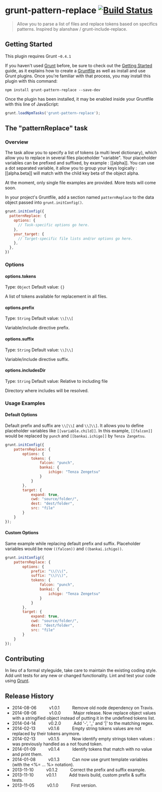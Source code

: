 # grunt-pattern-replace [![Build Status](https://travis-ci.org/Nimaen/grunt-pattern-replace.png?branch=master)](https://travis-ci.org/Nimaen/grunt-pattern-replace)

> Allow you to parse a list of files and replace tokens based on specifics patterns.
> Inspired by alanshaw / grunt-include-replace.

## Getting Started
This plugin requires Grunt `~0.4.1`

If you haven't used [Grunt](http://gruntjs.com/) before, be sure to check out the [Getting Started](http://gruntjs.com/getting-started) guide, as it explains how to create a [Gruntfile](http://gruntjs.com/sample-gruntfile) as well as install and use Grunt plugins. Once you're familiar with that process, you may install this plugin with this command:

```shell
npm install grunt-pattern-replace --save-dev
```

Once the plugin has been installed, it may be enabled inside your Gruntfile with this line of JavaScript:

```js
grunt.loadNpmTasks('grunt-pattern-replace');
```

## The "patternReplace" task

### Overview
The task allow you to specify a list of tokens (a multi level dictionary), which allow you to replace in several files placeholder "variable".
Your placeholder variables can be prefixed and suffixed, by example : [[alpha]].
You can use a dot separated variable, it allow you to group your keys logically : [[alpha.beta]] will match with the child key beta of the object alpha.

At the moment, only single file examples are provided. More tests will come soon.

In your project's Gruntfile, add a section named `patternReplace` to the data object passed into `grunt.initConfig()`.

```js
grunt.initConfig({
  patternReplace: {
    options: {
      // Task-specific options go here.
    },
    your_target: {
      // Target-specific file lists and/or options go here.
    },
  },
})
```

### Options

#### options.tokens
Type: `Object`
Default value: `{}`

A list of tokens available for replacement in all files.

#### options.prefix
Type: `String`
Default value: `\\[\\[`

Variable/include directive prefix.

#### options.suffix
Type: `String`
Default value: `\\]\\]`

Variable/include directive suffix.

#### options.includesDir
Type: `String`
Default value: Relative to including file

Directory where includes will be resolved.

### Usage Examples

#### Default Options
Default prefix and suffix are `\\[\\[` and `\\]\\]`.
It allows you to define placeholder variables like `[[variable.child]]`.
In this example, `[[falcon]]` would be replaced by `punch` and `[[bankai.ichigo]]` by `Tenza Zangetsu`.

```js
grunt.initConfig({
    patternReplace: {
        options: {
            tokens: {
                falcon: "punch",
                bankai: {
                    ichigo: "Tenza Zengetsu"
                }
            }
        },
        target: {
            expand: true,
            cwd: "source/folder/",
            dest: "dest/folder",
            src: "file"
        }
    }
});

```

#### Custom Options
Same example while replacing default prefix and suffix.
Placeholder variables would be now `((falcon))` and `((bankai.ichigo))`.

```js
grunt.initConfig({
    patternReplace: {
        options: {
            prefix: "\\(\\(",
            suffix: "\\)\\)",
            tokens: {
                falcon: "punch",
                bankai: {
                    ichigo: "Tenza Zengetsu"
                }
            }
        },
        target: {
            expand: true,
            cwd: "source/folder/",
            dest: "dest/folder",
            src: "file"
        }
    }
});

```

## Contributing
In lieu of a formal styleguide, take care to maintain the existing coding style. Add unit tests for any new or changed functionality. Lint and test your code using [Grunt](http://gruntjs.com/).

## Release History
* 2014-08-06   v1.0.1   Remove old node dependency on Travis.
* 2014-08-06   v1.0.0   Major release. Now replace object values with a stringified object instead of putting it in the undefined tokens list.
* 2014-04-14   v0.2.0   Add '-', '_' and '|' to the matching regex.
* 2014-02-13   v0.1.6   Empty string tokens values are not replaced by their tokens anymore.
* 2014-02-13   v0.1.5   Now identify empty strings token values : was previously handled as a not found token.
* 2014-01-09   v0.1.4   Identify tokens that match with no value and print them.
* 2014-01-08   v0.1.3   Can now use grunt template variables (with the <%= ... %> notation).
* 2013-11-10   v0.1.2   Correct the prefix and suffix example.
* 2013-11-10   v0.1.1   Add travis build, custom prefix & suffix tests.
* 2013-11-05   v0.1.0   First version.

